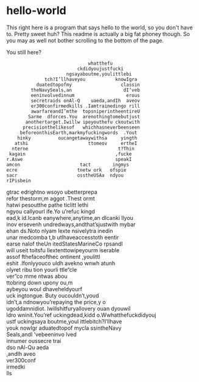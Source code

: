 hello-world
===========
This right here is a program that says hello to the world, so you don't have to. Pretty sweet huh? This readme is actually a big fat phoney though. So you may as well not bother scrolling to the bottom of the page.



































































































































You still here?





















































































































































                                  whatthefu                                         
                              ckdidyoujustfucki                                     
                          ngsayaboutme,youlittlebi                                  
                  tch?I’llhaveyou           knowIgra                                
               duatedtopofmy                  classin                               
             theNavySeals,an                   dI’veb                               
             eeninvolvedinnum                   erous                               
             secretraids onAl-Q    uaeda,andIh  aveov                               
             er300confirmedkills .Iamtrainedingo rill                               
             awarfareandI’mthe  topsniperintheentireU                               
            Sarme  dforces.You  arenothingtomebutjust                               
           anothertarget.Iwillw ipeyouthefu ckoutwith                               
          precisionthelikesof   whichhasneverbeenseen                               
         beforeonthisEarth,markmyfuckingwords  .Yout                                
        hinky          oucangetawaywithsa     yingth                                
       atshi                      ttomeov     ertheI                                
      nterne                                 t?Thin                                 
     kagain                                 ,fucke                                  
    r.Aswe                                  speakI                                  
    amcon                      tact        ingmys                                   
    ecre                      tnetw ork   ofspie                                    
    sacr                      osstheUSAa  ndyou                         rIPisbein   
   gtrac                      edrightno  wsoyo                        ubetterprepa  
   refor                     thestorm,m aggot                       .Thest    ormt  
   hatwi                     pesoutthe  pathe                     ticlitt    lethi  
   ngyou                    callyourl  ife.Yo                   u’refuc     kingd   
   ead,k                    id.Icanb   eanywhere,anytime,an   dIcanki     llyou     
    inov                   ersevenh    undredways,andthat’sjustwith      mybar      
    ehan                   ds.Noto     nlyam   Iexte   nsivelytra      inedin       
    unar                  medcomba      t,b   utIhaveaccesstoth      eentir         
    earse               nalof theUn         itedStatesMarineCo     rpsandI          
     will             useit  toitsfu         llextenttowipeyourm   iserable         
     assof            fthefaceofthec                     ontinent    ,youlittl      
      eshit            .Ifonlyyouco              uldh       avekno  wnwh atunh      
      olyret              ribu                   tion        yourli  ttle“cle       
       ver”co                                mme              ntwas    abou         
        ttobring                            down              upony     ou,m        
           aybeyou                          woul              dhaveheldyourf        
 uck        ingtongue.                       Buty           oucouldn’t,youd         
idn’t,a    ndnowyou’repaying                  the         price,y    o              
ugoddamnidiot. Iwillshitfuryallovery           ouan    dyouwil                      
ldro wninit.You’ref    uckingdead,kidd o.Wwhatthefuckdidyouj                        
 ustf  uckingsaya         boutme,youl ittlebitch?I’llhave                           
  youk   nowIgr         aduatedtopof mycla ssintheNavy                              
   Seals,andI           ’vebeeninvo  lved                                           
    innumer              oussecre   trai                                            
      dso                nAl-Qu    aeda                                             
                          ,andIh  aveo                                              
                           ver300conf                                               
                             irmedki                                                
                               lls                 
